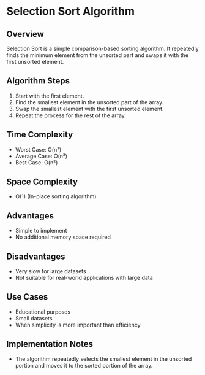 # Selection Sort Algorithm

## Overview
Selection Sort is a simple comparison-based sorting algorithm. It repeatedly finds the minimum element from the unsorted part and swaps it with the first unsorted element.

## Algorithm Steps
1. Start with the first element.
2. Find the smallest element in the unsorted part of the array.
3. Swap the smallest element with the first unsorted element.
4. Repeat the process for the rest of the array.

## Time Complexity
- Worst Case: O(n²)
- Average Case: O(n²)
- Best Case: O(n²)

## Space Complexity
- O(1) (In-place sorting algorithm)

## Advantages
- Simple to implement
- No additional memory space required

## Disadvantages
- Very slow for large datasets
- Not suitable for real-world applications with large data

## Use Cases
- Educational purposes
- Small datasets
- When simplicity is more important than efficiency

## Implementation Notes
- The algorithm repeatedly selects the smallest element in the unsorted portion and moves it to the sorted portion of the array.